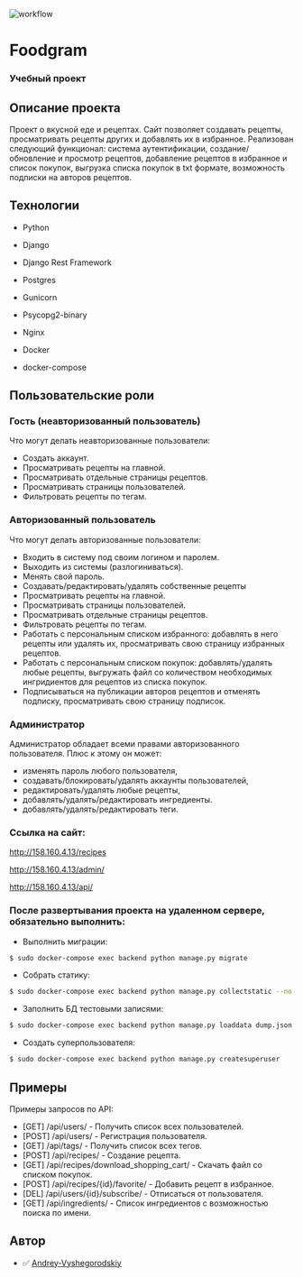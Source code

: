![workflow](https://github.com/Andrey-Vyshegorodskiy/foodgram-project-react/actions/workflows/main.yml/badge.svg)

# Foodgram
### Учебный проект

## Описание проекта

Проект о вкусной еде и рецептах. Сайт позволяет создавать рецепты, просматривать рецепты других и добавлять их в избранное. 
    Реализован следующий функционал: система аутентификации, создание/обновление и просмотр рецептов, добавление рецептов в избранное и список покупок, выгрузка списка покупок в txt формате, возможность подписки на авторов рецептов.

## Технологии

* Python

* Django

* Django Rest Framework

* Postgres

* Gunicorn

* Psycopg2-binary

* Nginx

* Docker

* docker-compose

## Пользовательские роли

### Гость (неавторизованный пользователь)

Что могут делать неавторизованные пользователи:

- Создать аккаунт.
- Просматривать рецепты на главной.
- Просматривать отдельные страницы рецептов.
- Просматривать страницы пользователей.
- Фильтровать рецепты по тегам.

### Авторизованный пользователь

Что могут делать авторизованные пользователи:

- Входить в систему под своим логином и паролем.
- Выходить из системы (разлогиниваться).
- Менять свой пароль.
- Создавать/редактировать/удалять собственные рецепты
- Просматривать рецепты на главной.
- Просматривать страницы пользователей.
- Просматривать отдельные страницы рецептов.
- Фильтровать рецепты по тегам.
- Работать с персональным списком избранного: добавлять в него рецепты или удалять их, просматривать свою страницу избранных рецептов.
- Работать с персональным списком покупок: добавлять/удалять любые рецепты, выгружать файл со количеством необходимых ингридиентов для рецептов из списка покупок.
- Подписываться на публикации авторов рецептов и отменять подписку, просматривать свою страницу подписок.

### Администратор

Администратор обладает всеми правами авторизованного пользователя. Плюс к этому он может:

- изменять пароль любого пользователя,
- создавать/блокировать/удалять аккаунты пользователей,
- редактировать/удалять любые рецепты,
- добавлять/удалять/редактировать ингредиенты.
- добавлять/удалять/редактировать теги.

### Ссылка на сайт:

http://158.160.4.13/recipes

http://158.160.4.13/admin/

http://158.160.4.13/api/



### После развертывания проекта на удаленном сервере, обязательно выполнить: 
- Выполнить миграции:
```Bash
$ sudo docker-compose exec backend python manage.py migrate
```
- Собрать статику:
```Bash
$ sudo docker-compose exec backend python manage.py collectstatic --no-input
```
- Заполнить БД тестовыми записями:
```Bash
$ sudo docker-compose exec backend python manage.py loaddata dump.json
```
- Создать суперпользователя:
```Bash
$ sudo docker-compose exec backend python manage.py createsuperuser
```


## Примеры

Примеры запросов по API:

- [GET] /api/users/ - Получить список всех пользователей.
- [POST] /api/users/ - Регистрация пользователя.
- [GET] /api/tags/ - Получить список всех тегов.
- [POST] /api/recipes/ - Создание рецепта.
- [GET] /api/recipes/download_shopping_cart/ - Скачать файл со списком покупок.
- [POST] /api/recipes/{id}/favorite/ - Добавить рецепт в избранное.
- [DEL] /api/users/{id}/subscribe/ - Отписаться от пользователя.
- [GET] /api/ingredients/ - Список ингредиентов с возможностью поиска по имени.


## Автор

- :white_check_mark: [Andrey-Vyshegorodskiy](https://github.com/Andrey-Vyshegorodskiy)

```
